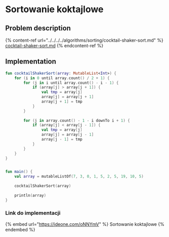 # Sortowanie koktajlowe

## Problem description

{% content-ref url="../../../../algorithms/sorting/cocktail-shaker-sort.md" %}
[cocktail-shaker-sort.md](../../../../algorithms/sorting/cocktail-shaker-sort.md)
{% endcontent-ref %}

## Implementation

```kotlin
fun cocktailShakerSort(array: MutableList<Int>) {
    for (i in 0 until array.count() / 2 + 1) {
        for (j in i until array.count() - i - 1) {
            if (array[j] > array[j + 1]) {
                val tmp = array[j]
                array[j] = array[j + 1]
                array[j + 1] = tmp
            }
        }
        
        for (j in array.count() - 1 - i downTo i + 1) {
            if (array[j] < array[j - 1]) {
                val tmp = array[j]
                array[j] = array[j - 1]
                array[j - 1] = tmp
            }
        }
    }
}


fun main() {
    val array = mutableListOf(7, 3, 0, 1, 5, 2, 5, 19, 10, 5)
    
    cocktailShakerSort(array)
        
    println(array)
}
```

### Link do implementacji

{% embed url="https://ideone.com/oNNYmV" %}
Sortowanie koktajlowe
{% endembed %}